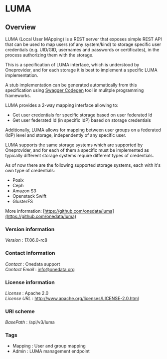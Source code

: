 # LUMA


<a name="overview"></a>
## Overview
LUMA (Local User MApping) is a REST server that exposes simple REST API that
can be used to map users (of any system/kind) to storage specific user
credentials (e.g. UID/GID, usernames and passwords or certificates), in the
process authorizing them with the storage.

This is a specification of LUMA interface, which is understood by
Oneprovider, and for each storage it is best to implement a specific LUMA
implementation.

A stub implementation can be generated automatically from this specification
using [Swagger Codegen](https://github.com/swagger-api/swagger-codegen)
tool in mulitple programming frameworks.

LUMA provides a 2-way mapping interface allowing to:
 * Get user credentials for specific storage based on user federated Id
 * Get user federated Id (in specific IdP) based on storage credentials

Additionally, LUMA allows for mapping between user groups on a federated (IdP)
level and storage, independently of any specific user.

LUMA supports the same storage systems which are supported by Oneprovider,
and for each of them a specific must be implemented as typically different
storage systems require different types of credentials.

As of now there are the following supported storage systems, each with it's
own type of credentials:
 * Posix
 * Ceph
 * Amazon S3
 * Openstack Swift
 * GlusterFS

More information: [https://github.com/onedata/luma](https://github.com/onedata/luma)


### Version information
*Version* : 17.06.0-rc8


### Contact information
*Contact* : Onedata support  
*Contact Email* : info@onedata.org


### License information
*License* : Apache 2.0  
*License URL* : http://www.apache.org/licenses/LICENSE-2.0.html


### URI scheme
*BasePath* : /api/v3/luma


### Tags

* Mapping : User and group mapping
* Admin : LUMA management endpoint



